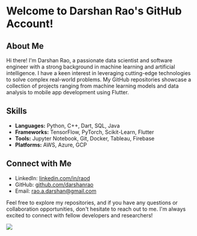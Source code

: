 # Welcome to Darshan Rao's GitHub Account!

## About Me
Hi there! I'm Darshan Rao, a passionate data scientist and software engineer with a strong background in machine learning and artificial intelligence. I have a keen interest in leveraging cutting-edge technologies to solve complex real-world problems. My GitHub repositories showcase a collection of projects ranging from machine learning models and data analysis to mobile app development using Flutter.

## Skills
- **Languages:** Python, C++, Dart, SQL, Java
- **Frameworks:** TensorFlow, PyTorch, Scikit-Learn, Flutter
- **Tools:** Jupyter Notebook, Git, Docker, Tableau, Firebase
- **Platforms:** AWS, Azure, GCP

## Connect with Me
- LinkedIn: [linkedin.com/in/raod](https://www.linkedin.com/in/raod)
- GitHub: [github.com/darshanrao](https://github.com/darshanrao)
- Email: rao.a.darshan@gmail.com

Feel free to explore my repositories, and if you have any questions or collaboration opportunities, don't hesitate to reach out to me. I'm always excited to connect with fellow developers and researchers!

![](https://komarev.com/ghpvc/?username=darshanrao&color=blue)
